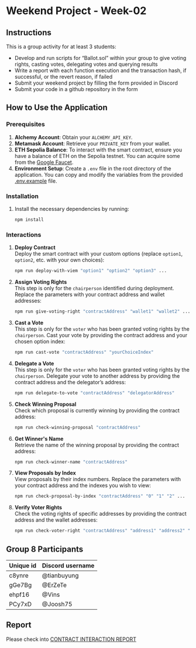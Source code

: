 # Weekend Project - Week-02

## Instructions

This is a group activity for at least 3 students:

- Develop and run scripts for “Ballot.sol” within your group to give voting rights, casting votes, delegating votes and querying results
- Write a report with each function execution and the transaction hash, if successful, or the revert reason, if failed
- Submit your weekend project by filling the form provided in Discord
- Submit your code in a github repository in the form

## How to Use the Application

### Prerequisites

1. **Alchemy Account**: Obtain your `ALCHEMY_API_KEY`.
2. **Metamask Account**: Retrieve your `PRIVATE_KEY` from your wallet.
3. **ETH Sepolia Balance**: To interact with the smart contract, ensure you have a balance of ETH on the Sepolia testnet. You can acquire some from the [Google Faucet](https://cloud.google.com/application/web3/faucet/ethereum/sepolia).
4. **Environment Setup**: Create a `.env` file in the root directory of the application. You can copy and modify the variables from the provided [.env.example](.env.example) file.

### Installation

1. Install the necessary dependencies by running:

   ```bash
   npm install
   ```

### Interactions

1. **Deploy Contract**  
   Deploy the smart contract with your custom options (replace `option1`, `option2`, etc. with your own choices):

   ```bash
   npm run deploy-with-viem "option1" "option2" "option3" ...
   ```

2. **Assign Voting Rights**  
   This step is only for the `chairperson` identified during deployment. Replace the parameters with your contract address and wallet addresses:

   ```bash
   npm run give-voting-right "contractAddress" "wallet1" "wallet2" ...
   ```

3. **Cast a Vote**  
   This step is only for the `voter` who has been granted voting rights by the `chairperson`. Cast your vote by providing the contract address and your chosen option index:

   ```bash
   npm run cast-vote "contractAddress" "yourChoiceIndex"
   ```

4. **Delegate a Vote**  
   This step is only for the `voter` who has been granted voting rights by the `chairperson`. Delegate your vote to another address by providing the contract address and the delegator’s address:

   ```bash
   npm run delegate-to-vote "contractAddress" "delegatorAddress"
   ```

5. **Check Winning Proposal**  
   Check which proposal is currently winning by providing the contract address:

   ```bash
   npm run check-winning-proposal "contractAddress"
   ```

6. **Get Winner's Name**  
   Retrieve the name of the winning proposal by providing the contract address:

   ```bash
   npm run check-winner-name "contractAddress"
   ```

7. **View Proposals by Index**  
   View proposals by their index numbers. Replace the parameters with your contract address and the indexes you wish to view:

   ```bash
   npm run check-proposal-by-index "contractAddress" "0" "1" "2" ...
   ```

8. **Verify Voter Rights**  
   Check the voting rights of specific addresses by providing the contract address and the wallet addresses:

   ```bash
   npm run check-voter-right "contractAddress" "address1" "address2" "address3" ...
   ```

## Group 8 Participants

| Unique id | Discord username |
| --------- | ---------------- |
| c8ynre    | @tianbuyung      |
| gGe7Bg    | @ErZeTe          |
| ehpf16    | @Vins            |
| PCy7xD    | @Joosh75         |

## Report

Please check into [CONTRACT INTERACTION REPORT](./reports/contract-interaction.md)
